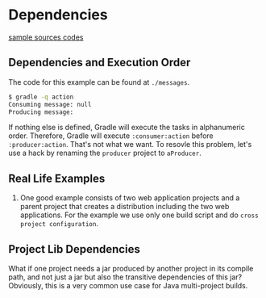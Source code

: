 # Dependencies

[sample sources codes](https://github.com/gradle/gradle/tree/master/subprojects/docs/src/samples/userguide/multiproject/dependencies)


## Dependencies and Execution Order

The code for this example can be found at `./messages`.

```sh
$ gradle -q action
Consuming message: null
Producing message:
```

If nothing else is defined, Gradle will execute the tasks in alphanumeric order. Therefore, Gradle will execute `:consumer:action` before `:producer:action`. That's not what we want. To resovle this problem, let's use a hack by renaming the `producer` project to `aProducer`.

## Real Life Examples

1. One good example consists of two web application projects and a parent project that creates a distribution including the two web applications. For the example we use only one build script and do `cross project configuration`.

## Project Lib Dependencies

What if one project needs a jar produced by another project in its compile path, and not just a jar but also the transitive dependencies of this jar? Obviously, this is a very common use case for Java multi-project builds.

